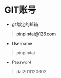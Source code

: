 # GIT账号

*   git绑定的邮箱

>   pinpindai@126.com

*   Username

>   pinpindai

*   Password

>   dai2011120602

